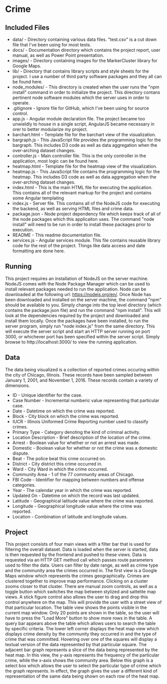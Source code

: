 
# Crime

## Included Files
* data/ - Directory containing various data files. "test.csv" is a cut down file
	that I've been using for most tests.
* docs/ - Documentation directory which contains the project report, user manual,
	as well as Power Point presentation.
* images/ - Directory containing images for the MarkerCluster library for Google
	Maps.
* lib/ - Directory that contains library scripts and style sheets for the project.
	I use a number of third party software packages and they all can be found
	here.
* node_modules/ - This directory is created when the user runs the "npm install"
	command in order to initialize the project. This directory contans pertinent
	node software modules which the server uses in order to operate.
* .gitignore - Ignore file for GitHub, which I've been using for source control.
* app.js - Angular module declaration file. The project became too unwieldly to
	house in a single script, AngularJS became necessary in orer to better
	modularize my project.
* barchart.html - Template file for the barchart view of the visualization.
* bargraph.js - This JavaScript file provides the programming logic for the
	bargraph. This includes D3 code as well as data aggregation when the
	over-arching dataset changes.
* controller.js - Main controller file. This is the only controller in the
	application, most logic can be found here.
* heatmap.html - Template file for the heatmap view of the visualization.
* heatmap.js - This JavaScript file contains the programming logic for the
	heatmap. This includes D3 code as well as data aggregation when the
	over-arching dataset changes.
* index.html - This is the main HTML file for executing the application. This
	contains all of the relevant markup for the project and contains some
	Angular templating
* index.js - Server file. This contains all of the NodeJS code for executing the
	backend, as well as serving HTML files and crime data.
* package.json - Node project dependency file which keeps track of all of the node
	packages which this applicaiton uses. The command "node install" will need
	to be run in order to install these packages prior to execution.
* README - This readme documentation file.
* services.js - Angular services module. This file contains reusable library code
	for the rest of the project. Things like data access and date formatting are
	done here.

## Running
This project requires an installation of NodeJS on the server machine. NodeJS
comes with the Node Package Manager which can be used to install relevant
packages needed to run the application. Node can be downloaded at the following
url: https://nodejs.org/en/. Once Node has been downloaded and installed on the
server machine, the command "npm" should be available to you. Simply change into
the top level directory (which contains the package.json file) and run the
command "npm install". This will look at the dependencies required by the
project and downloaded and install them locally. Once the packages have been
installed, to run the server program, simply run "node index.js" from the same
directory. This will execute the server script and start an HTTP server running
on port 3000, or whichever port has been specified within the server script.
Simply browse to http://localhost:3000/ to view the running application.

## Data
The data being visualized is a collection of reported crimes occuring within the
city of Chicago, Illinois. These records have been sampled between January 1,
2001, and November 1, 2016. These records contain a variety of dimensions.

* ID - Unique identifier for the case.
* Case Number - Incremental numberic value representing that particular case.
* Date - Datetime on which the crime was reported.
* Block - City block on which the crime was reported.
* IUCR - Illinois Uniformed Crime Reporting number used to classify crimes.
* Primary Type - Category denoting the kind of criminal activity.
* Location Description - Brief description of the location of the crime.
* Arrest - Boolean value for whether or not an arrest was made.
* Domestic - Boolean value for whether or not the crime was a domestic dispute.
* Beat - The police beat this crme occurred on.
* District - City district this crime occurred in.
* Ward - City Ward in which the crime occurred.
* Community Area - 1 of the 77 community areas of Chicago.
* FBI Code - Identifier for mapping between numbers and offense categories.
* Year - The calendar year in which the crime was reported.
* Updated On - Datetime on which the record was last updated.
* Latitude - Geographical latitude value where the crime was reported.
* Longitude - Geographical longitude value where the crime was reported.
* Location - Combination of latitude and longitude values.

## Project
This project consists of four main views with a filter bar that is used for
filtering the overall dataset. Data is loaded when the server is started, data
is then requested by the frontend and pushed to these views. Data is requested
via an HTTP GET method call which passes route parameters used to filter the
data. Users can filter by date range, as well as crime type and the community
area the crimes occurred in. The first view is a Google Maps window which
represents the crimes geographically. Crimes are clustered together to improve
map performance. Clicking on a cluster zooms closer to that cluster. There are
manual zoom controls, as well as a toggle button which switches the map between
stylized and sattelite map views. A stick figure control also allows the user to
drag and drop this control anywhere on the map. This will provide the user with
a street view of that particular location. The table view shows the points
visible in the current map window. Only 20 points are shown in the table, so the
user will have to press the "Load More" button to show more rows in the table. A
query bar appears above the table which allows users to search the table by
specific criteria. The lower left corner displays the heat map view which
displays crime density by the community they occurred in and the type of crime
that was committed. Hovering over one of the squares will display a textual
version of the data represented by that particular square. The adjacent bar
graph represents a slice of the data being represented by the heat map. In this
view, the y-axis represents the frequency of the particular crime, while the
x-axis shows the community area. Below this graph is a select box which allows
the user to select the particular type of crime which the graph represents. In
effect, the graph gives the user a different kind of representation of the same
data being shown on each row of the heat map.